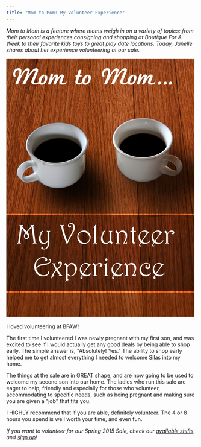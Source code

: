 ```yaml
---
title: "Mom to Mom: My Volunteer Experience"
---
```


_Mom to Mom is a feature where moms weigh in on a variety of topics: from their personal experiences consigning and shopping at Boutique For A Week to their favorite kids toys to great play date locations. Today, Janelle shares about her experience volunteering at our sale._

![](/img/blog/M2M_Volunteer-Experience1.png)

I loved volunteering at BFAW!

The first time I volunteered I was newly pregnant with my first son, and was excited to see if I would actually get any good deals by being able to shop early. The simple answer is, "Absolutely! Yes." The ability to shop early helped me to get almost everything I needed to welcome Silas into my home.

The things at the sale are in GREAT shape, and are now going to be used to welcome my second son into our home. The ladies who run this sale are eager to help, friendly and especially for those who volunteer, accommodating to specific needs, such as being pregnant and making sure you are given a "job" that fits you.

I HIGHLY recommend that if you are able, definitely volunteer. The 4 or 8 hours you spend is well worth your time, and even fun.

_If you want to volunteer for our Spring 2015 Sale, check our [available shifts](https://www.mysalemanager.net/wrk_readonlyworkshifts.aspx?partnercode=BFAW) and [sign up](https://www.mysalemanager.net/wrk_workerlogin.aspx)!_
